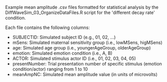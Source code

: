 Example mean amplitude .csv files formatted for statistical analysis by the DiffWaveSim_03_OrganizeDataFiles.R script for the 'different decay rate' condition.

Each file contains the following columns:
* SUBJECTID: Simulated subject ID (e.g., 01, 02, ...)
* mSens: Simulated maternal sensitivity group (i.e., lowMSens, higMSens)
* age: Simulated age group (i.e., youngerAgeGroup, olderAgeGroup)
* emotion: Simulated emotion condition (i.e., A, B)
* ACTOR: Simulated stimulus actor ID (i.e., 01, 02, 03, 04, 05)
* presentNumber: Trial presentation number of specific stimulus (emotion condition/actor) ranging from 1 to 10
* meanAmpNC: Simulated mean amplitude value (in units of microvolts)
